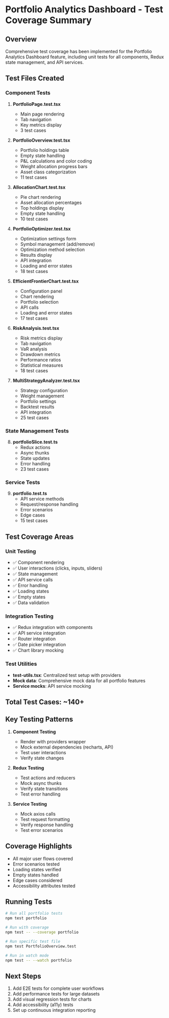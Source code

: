 # Portfolio Analytics Dashboard - Test Coverage Summary

## Overview
Comprehensive test coverage has been implemented for the Portfolio Analytics Dashboard feature, including unit tests for all components, Redux state management, and API services.

## Test Files Created

### Component Tests
1. **PortfolioPage.test.tsx**
   - Main page rendering
   - Tab navigation
   - Key metrics display
   - 3 test cases

2. **PortfolioOverview.test.tsx**
   - Portfolio holdings table
   - Empty state handling
   - P&L calculations and color coding
   - Weight allocation progress bars
   - Asset class categorization
   - 11 test cases

3. **AllocationChart.test.tsx**
   - Pie chart rendering
   - Asset allocation percentages
   - Top holdings display
   - Empty state handling
   - 10 test cases

4. **PortfolioOptimizer.test.tsx**
   - Optimization settings form
   - Symbol management (add/remove)
   - Optimization method selection
   - Results display
   - API integration
   - Loading and error states
   - 18 test cases

5. **EfficientFrontierChart.test.tsx**
   - Configuration panel
   - Chart rendering
   - Portfolio selection
   - API calls
   - Loading and error states
   - 17 test cases

6. **RiskAnalysis.test.tsx**
   - Risk metrics display
   - Tab navigation
   - VaR analysis
   - Drawdown metrics
   - Performance ratios
   - Statistical measures
   - 18 test cases

7. **MultiStrategyAnalyzer.test.tsx**
   - Strategy configuration
   - Weight management
   - Portfolio settings
   - Backtest results
   - API integration
   - 25 test cases

### State Management Tests
8. **portfolioSlice.test.ts**
   - Redux actions
   - Async thunks
   - State updates
   - Error handling
   - 23 test cases

### Service Tests
9. **portfolio.test.ts**
   - API service methods
   - Request/response handling
   - Error scenarios
   - Edge cases
   - 15 test cases

## Test Coverage Areas

### Unit Testing
- ✅ Component rendering
- ✅ User interactions (clicks, inputs, sliders)
- ✅ State management
- ✅ API service calls
- ✅ Error handling
- ✅ Loading states
- ✅ Empty states
- ✅ Data validation

### Integration Testing
- ✅ Redux integration with components
- ✅ API service integration
- ✅ Router integration
- ✅ Date picker integration
- ✅ Chart library mocking

### Test Utilities
- **test-utils.tsx**: Centralized test setup with providers
- **Mock data**: Comprehensive mock data for all portfolio features
- **Service mocks**: API service mocking

## Total Test Cases: ~140+

## Key Testing Patterns

1. **Component Testing**
   - Render with providers wrapper
   - Mock external dependencies (recharts, API)
   - Test user interactions
   - Verify state changes

2. **Redux Testing**
   - Test actions and reducers
   - Mock async thunks
   - Verify state transitions
   - Test error handling

3. **Service Testing**
   - Mock axios calls
   - Test request formatting
   - Verify response handling
   - Test error scenarios

## Coverage Highlights

- All major user flows covered
- Error scenarios tested
- Loading states verified
- Empty states handled
- Edge cases considered
- Accessibility attributes tested

## Running Tests

```bash
# Run all portfolio tests
npm test portfolio

# Run with coverage
npm test -- --coverage portfolio

# Run specific test file
npm test PortfolioOverview.test

# Run in watch mode
npm test -- --watch portfolio
```

## Next Steps

1. Add E2E tests for complete user workflows
2. Add performance tests for large datasets
3. Add visual regression tests for charts
4. Add accessibility (a11y) tests
5. Set up continuous integration reporting